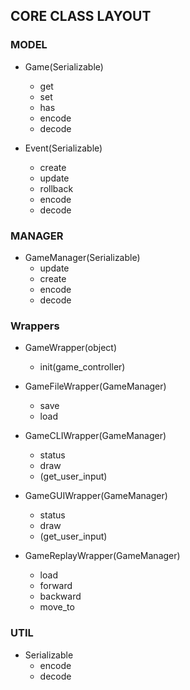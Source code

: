 ## CORE CLASS LAYOUT

### MODEL
- Game(Serializable)
    + get
    + set
    + has
    + encode
    + decode


- Event(Serializable)
    + create
    + update
    + rollback
    + encode
    + decode


### MANAGER
- GameManager(Serializable)
    + update
    + create
    + encode
    + decode


### Wrappers
- GameWrapper(object)
    + init(game_controller)


- GameFileWrapper(GameManager)
    + save
    + load


- GameCLIWrapper(GameManager)
    + status
    + draw
    + (get_user_input)


- GameGUIWrapper(GameManager)
    + status
    + draw
    + (get_user_input)


- GameReplayWrapper(GameManager)
    + load
    + forward
    + backward
    + move_to


### UTIL
- Serializable
    + encode
    + decode
